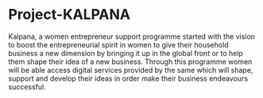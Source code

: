 # Project-KALPANA
Kalpana, a women entrepreneur support programme started with the vision to boost the entrepreneurial spirit in women to give their household business a new dimension by bringing it up in the global front or to help them shape their idea of a new business. Through this programme women will be able access digital services provided by the same which will shape, support and develop their ideas in order make their business endeavours successful.
